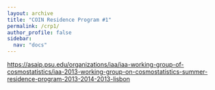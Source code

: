 ```yaml
---
layout: archive
title: "COIN Residence Program #1"
permalink: /crp1/
author_profile: false
sidebar:
  nav: "docs"
---
```


https://asaip.psu.edu/organizations/iaa/iaa-working-group-of-cosmostatistics/iaa-2013-working-group-on-cosmostatistics-summer-residence-program-2013-2014-2013-lisbon
